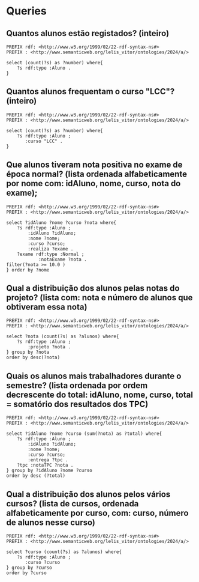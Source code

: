 # Queries

## Quantos alunos estão registados? (inteiro)
```
PREFIX rdf: <http://www.w3.org/1999/02/22-rdf-syntax-ns#>
PREFIX : <http://www.semanticweb.org/lelis_vitor/ontologies/2024/a/>
   
select (count(?s) as ?number) where{
    ?s rdf:type :Aluno .
}
```

## Quantos alunos frequentam o curso "LCC"? (inteiro)

```
PREFIX rdf: <http://www.w3.org/1999/02/22-rdf-syntax-ns#>
PREFIX : <http://www.semanticweb.org/lelis_vitor/ontologies/2024/a/>
   
select (count(?s) as ?number) where{
    ?s rdf:type :Aluno ;
       :curso "LCC" .
}
```

## Que alunos tiveram nota positiva no exame de época normal? (lista ordenada alfabeticamente por nome com: idAluno, nome, curso, nota do exame);

```
PREFIX rdf: <http://www.w3.org/1999/02/22-rdf-syntax-ns#>
PREFIX : <http://www.semanticweb.org/lelis_vitor/ontologies/2024/a/>
   
select ?idAluno ?nome ?curso ?nota where{
    ?s rdf:type :Aluno ;
		:idAluno ?idAluno;
		:nome ?nome;
		:curso ?curso;
     	:realiza ?exame .
	?exame rdf:type :Normal ;
			:notaExame ?nota .
filter(?nota >= 10.0 )
} order by ?nome
```

## Qual a distribuição dos alunos pelas notas do projeto? (lista com: nota e número de alunos que obtiveram essa nota)
```
PREFIX rdf: <http://www.w3.org/1999/02/22-rdf-syntax-ns#>
PREFIX : <http://www.semanticweb.org/lelis_vitor/ontologies/2024/a/>
   
select ?nota (count(?s) as ?alunos) where{
    ?s rdf:type :Aluno ;
		:projeto ?nota .
} group by ?nota
order by desc(?nota)
```

## Quais os alunos mais trabalhadores durante o semestre? (lista ordenada por ordem decrescente do total: idAluno, nome, curso, total = somatório dos resultados dos TPC)
```
PREFIX rdf: <http://www.w3.org/1999/02/22-rdf-syntax-ns#>
PREFIX : <http://www.semanticweb.org/lelis_vitor/ontologies/2024/a/>
   
select ?idAluno ?nome ?curso (sum(?nota) as ?total) where{
    ?s rdf:type :Aluno ;
		:idAluno ?idAluno;
  		:nome ?nome;
    	:curso ?curso;
     	:entrega ?tpc .
    ?tpc :notaTPC ?nota .
} group by ?idAluno ?nome ?curso
order by desc (?total)
```
## Qual a distribuição dos alunos pelos vários cursos? (lista de cursos, ordenada alfabeticamente por curso, com: curso, número de alunos nesse curso)
```
PREFIX rdf: <http://www.w3.org/1999/02/22-rdf-syntax-ns#>
PREFIX : <http://www.semanticweb.org/lelis_vitor/ontologies/2024/a/>
   
select ?curso (count(?s) as ?alunos) where{
    ?s rdf:type :Aluno ;
       :curso ?curso
} group by ?curso
order by ?curso
```